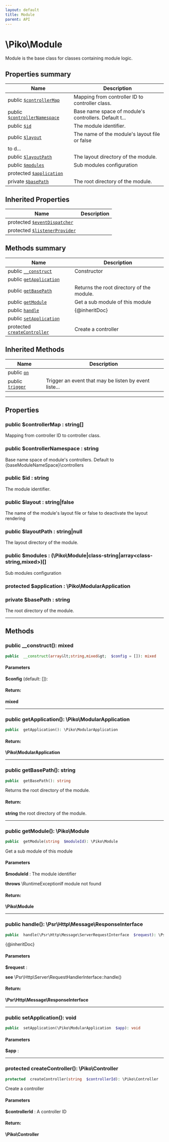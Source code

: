 ```yaml
---
layout: default
title: Module
parent: API
---
```




# \Piko\Module

Module is the base class for classes containing module logic.








## Properties summary

| Name | Description |
|------|-------------|
| public [`$controllerMap`](#property_controllerMap) | Mapping from controller ID to controller class.  |
| public [`$controllerNamespace`](#property_controllerNamespace) | Base name space of module&#039;s controllers. Default t... |
| public [`$id`](#property_id) | The module identifier.  |
| public [`$layout`](#property_layout) | The name of the module&#039;s layout file or false
to d... |
| public [`$layoutPath`](#property_layoutPath) | The layout directory of the module.  |
| public [`$modules`](#property_modules) | Sub modules configuration  |
| protected [`$application`](#property_application) |   |
| private [`$basePath`](#property_basePath) | The root directory of the module.  |

## Inherited Properties

| Name | Description |
|------|-------------|
| protected [`$eventDispatcher`](EventHandlerTrait.md#property_eventDispatcher) |   |
| protected [`$listenerProvider`](EventHandlerTrait.md#property_listenerProvider) |   |

## Methods summary

| Name | Description |
|------|-------------|
| public [`__construct`](#method___construct) | Constructor |
| public [`getApplication`](#method_getApplication) |   |
| public [`getBasePath`](#method_getBasePath) | Returns the root directory of the module.  |
| public [`getModule`](#method_getModule) | Get a sub module of this module  |
| public [`handle`](#method_handle) | {@inheritDoc}  |
| public [`setApplication`](#method_setApplication) |   |
| protected [`createController`](#method_createController) | Create a controller  |

## Inherited Methods

| Name | Description |
|------|-------------|
| public [`on`](/EventHandlerTrait.md#method_on) |   |
| public [`trigger`](/EventHandlerTrait.md#method_trigger) | Trigger an event that may be listen by event liste... |

-----


## Properties


<a name="property_controllerMap"></a>
### public **$controllerMap** : string[]
Mapping from controller ID to controller class.






<a name="property_controllerNamespace"></a>
### public **$controllerNamespace** : string
Base name space of module's controllers.
Default to \{baseModuleNameSpace}\\controllers





<a name="property_id"></a>
### public **$id** : string
The module identifier.






<a name="property_layout"></a>
### public **$layout** : string|false
The name of the module's layout file or false
to deactivate the layout rendering






<a name="property_layoutPath"></a>
### public **$layoutPath** : string|null
The layout directory of the module.






<a name="property_modules"></a>
### public **$modules** : (\Piko\Module|class-string|array&lt;class-string,mixed&gt;)[]
Sub modules configuration






<a name="property_application"></a>
### protected **$application** : \Piko\ModularApplication






<a name="property_basePath"></a>
### private **$basePath** : string
The root directory of the module.





-----

## Methods




<a name="method___construct"></a>
### public **__construct()**: mixed

```php
public  __construct(array&lt;string,mixed&gt;  $config = []): mixed
```




#### Parameters
**$config**  (default: []):







#### Return:
**mixed**


-----



<a name="method_getApplication"></a>
### public **getApplication()**: \Piko\ModularApplication

```php
public  getApplication(): \Piko\ModularApplication
```








#### Return:
**\Piko\ModularApplication**


-----



<a name="method_getBasePath"></a>
### public **getBasePath()**: string

```php
public  getBasePath(): string
```

Returns the root directory of the module.








#### Return:
**string**
the root directory of the module.

-----



<a name="method_getModule"></a>
### public **getModule()**: \Piko\Module

```php
public  getModule(string  $moduleId): \Piko\Module
```

Get a sub module of this module



#### Parameters
**$moduleId** :
The module identifier




**throws**  \RuntimeExceptionIf module not found



#### Return:
**\Piko\Module**


-----



<a name="method_handle"></a>
### public **handle()**: \Psr\Http\Message\ResponseInterface

```php
public  handle(\Psr\Http\Message\ServerRequestInterface  $request): \Psr\Http\Message\ResponseInterface
```

{@inheritDoc}



#### Parameters
**$request** :




**see**  \Psr\Http\Server\RequestHandlerInterface::handle()



#### Return:
**\Psr\Http\Message\ResponseInterface**


-----



<a name="method_setApplication"></a>
### public **setApplication()**: void

```php
public  setApplication(\Piko\ModularApplication  $app): void
```



#### Parameters
**$app** :






-----



<a name="method_createController"></a>
### protected **createController()**: \Piko\Controller

```php
protected  createController(string  $controllerId): \Piko\Controller
```

Create a controller



#### Parameters
**$controllerId** :
A controller ID






#### Return:
**\Piko\Controller**



